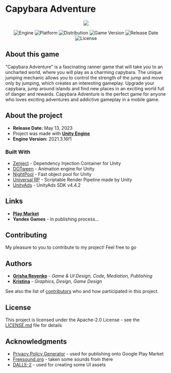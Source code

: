# Capybara Adventure

<p align="center">
   <img src="https://github.com/revenkogrisha/CapybaraAdventure/blob/main/GameGif.gif">
</p>

<p align="center">
   <img src="https://img.shields.io/badge/Engine-Unity%202021.3.16f1-blueviolet?style=&logo=unity" alt="Engine">
   <img src="https://img.shields.io/badge/Platform-Android 9+%20-brightgreen?style=&logo=android" alt="Platform">
   <img src="https://img.shields.io/badge/Play_Market-Available%20-brightgreen?style=&logo=google play" alt="Distribution">
   <img src="https://img.shields.io/badge/Version-1.0.4-blue" alt="Game Version">
   <img src="https://img.shields.io/badge/Release Date-13.05.2023-red" alt="Release Date">
   <img src="https://img.shields.io/badge/License-Apache--2.0%20-yellow?style=&logo=apache" alt="License">
</p>

## About this game

"Capybara Adventure" is a fascinating ranner game that will take you to an uncharted world, where you will play as a charming capybara. The unique jumping mechanic allows you to control the strength of the jump and move only by jumping, which creates an interesting gameplay. Upgrade your capybara, jump around islands and find new places in an exciting world full of danger and rewards. Capybara Adventure is the perfect game for anyone who loves exciting adventures and addictive gameplay in a mobile game.

## About the project

* **Release Date:** May 13, 2023
* Project was made with **[Unity Engine](https://unity.com/)**
* **Engine Version:** 2021.3.16f1

### Built With

* [Zenject](https://github.com/modesttree/Zenject) - Dependency Injection Container for Unity
* [DOTween](http://dotween.demigiant.com/) - Animation engine for Unity
* [NightPool](https://github.com/MeeXaSiK/NightPool) - Fast object pool for Unity
* [Universal RP](https://unity.com/ru/srp/universal-render-pipeline) - Scriptable Render Pipeline made by Unity
* [UnityAds](https://unity.com/ru/products/unity-ads) - UnityAds SDK v4.4.2

## Links

* **[Play Market](https://play.google.com/store/apps/details?id=com.Revenko.org.CapybaraAdventure)**
* **Yandex Games** - in publishing process...

## Contributing

My pleasure to you to contribute to my project! Feel free to go

## Authors

* **[Grisha Revenko](https://github.com/revenkogrisha)** - *Game & UI Design, Code, Mediation, Publishing*
* **[Kristina](https://t.me/krisdvg_10)** - *Graphics, Design, Game Design*

See also the list of [contributors](https://github.com/revenkogrisha/TwoDoors/contributors) who and how participated in this project.

## License

This project is licensed under the Apache-2.0 License - see the [LICENSE.md](LICENSE.md) file for details

## Acknowledgments

* [Privacy Policy Generator](https://github.com/nisrulz/app-privacy-policy-generator) - used for publishing onto Google Play Market
* [Freesound.org](https://freesound.org/) - taken some sounds from there
* [DALLE-2](https://openai.com/product/dall-e-2) - used for creating some UI assets
